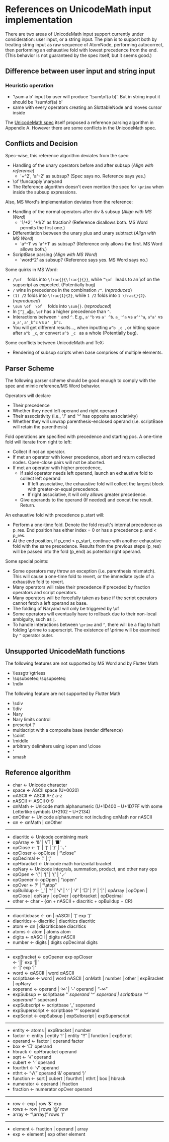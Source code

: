 # References on UnicodeMath input implementation

There are two areas of UnicodeMath input support currently under consideration: user input, or a string input. The plan is to support both by treating string input as raw sequence of AtomNode, performing autocorrect, then performing an exhaustive fold with lowest precedence from the end. (This behavior is not guaranteed by the spec itself, but it seems good.)

## Difference between user input and string input
### Heuristic operation
- '\sum  a b' input by user will produce '\sum\of(a b)'. But in string input it should be '\sum\of(a) b'
- same with every operators creating an SlottableNode and moves cursor inside


The [UnicodeMath spec](https://www.unicode.org/notes/tn28/UTN28-PlainTextMath-v3.1.pdf) itself proposed a reference parsing algorithm in Appendix A. However there are some conflicts in the UnicodeMath spec.

## Conflicts and Decision

Spec-wise, this reference algorithm deviates from the spec:
- Handling of the unary operators before and after subsup (*Align with reference*)
  - '+^2', 'a^-2' as subsup? (Spec says no. Reference says yes.)
- \of \funcapply \naryand
- The Reference algorithm doesn't even mention the spec for `\prime` when inside the subsup expressions.

Also, MS Word's implementation deviates from the reference:
- Handling of the normal operators after div & subsup (*Align with MS Word*)
  - '1/+2', '+1/2' as fraction? (Reference disallows both. MS Word permits the first one.)
- Differentiation between the unary plus and unary subtract (*Align with MS Word*)
  - 'a^-1' vs 'a^+1' as subsup? (Reference only allows the first. MS Word allows both.)
- ScriptBase parsing (*Align with MS Word*)
  - 'word^2' as subsup? (Reference says yes. MS Word says no.)

Some quirks in MS Word:
- `/\of  ` folds into `\frac{}{\frac{}{}}`, while `^\of ` leads to an \of on the supscript as expected. (Potentially bug)
- `/` wins in precedence in the combination `/^`. (*reproduced*)
- `(1) /2` folds into `\frac{1}{2}`, while `1 /2` folds into `1 \frac{}{2}`. (*reproduced*)
- `\sum \of  \of  ` folds into `\sum{}`. (*reproduced*)
- In `∑^∑_a▒a`, `\of` has a higher precedence than `^`.
- Interactions between `'` and `^`. E.g., `a'^b` vs `a' ^b`. `a_'^a` vs `a^'^a`, `a^a'` vs `a_a'`, `a'_b^c` vs `a' _b^c`.
- You will get different results..., when inputting `a^b _c `, or hitting space after `a^b _c`, or convert `a^b _c ` as a whole (Potentially bug).

Some conflicts between UnicodeMath and TeX:
- Rendering of subsup scripts when base comprises of multiple elements.

## Parser Scheme

The following parser scheme should be good enough to comply with the spec and mimic reference/MS Word behavior.

Operators will declare
- Their precedence
- Whether they need left operand and right operand
- Their associativity (i.e., '/' and '^' has opposite associativity)
- Whether they will unwrap parenthesis-enclosed operand (i.e. scriptBase will retain the parenthesis)

Fold operations are specified with precedence and starting pos. A one-time fold will iterate from right to left:
- Collect if not an operator.
- If met an operator with lower precedence, abort and return collected nodes. Open-close pairs will not be aborted.
- If met an operator with higher precedence, 
  - If said operator needs left operand, launch an exhaustive fold to collect left operand
    - If left associative, the exhaustive fold will collect the largest block with greater-or-equal precedence.
    - If right associative, it will only allows greater precedence.
  - Give operands to the operand (If needed) and concat the result. Return.

An exhaustive fold with precedence p_start will:
- Perform a one-time fold. Denote the fold result's internal precedence as p_res. End position has either index = 0 or has a precedence p_end < p_res.
- At the end position, if p_end > p_start, continue with another exhaustive fold with the same precedence. Results from the previous steps (p_res) will be passed into the fold (p_end) as potential right operand.

Some special points:
- Some operators may throw an exception (i.e. parenthesis mismatch). This will cause a one-time fold to revert, or the immediate cycle of a exhaustive fold to revert.
- Many operators will raise their precedence if preceded by fraction operators and script operators.
- Many operators will be forcefully taken as base if the script operators cannot fetch a left operand as base.
- The folding of Naryand will only be triggered by \of
- Some operators will eventually have to rollback due to their non-local ambiguity, such as `|`.
- To handle interactions between `\prime` and `^`, there will be a flag to halt folding \prime to superscript. The existence of \prime will be examined by `^` operator outer.

## Unsupported UnicodeMath functions
The following features are not supported by MS Word and by Flutter Math
- \lessgtr \gtrless
- \sqsubseteq \sqsupseteq
- \ndiv

The following feature are not supported by Flutter Math
- \sdiv
- \ldiv
- Nary
- Nary limits control
- prescript ?
- multiscript with a composite base (render difference)
- \coint
- \middle
- arbitrary delimiters using \open and \close
- '
- smash

## Reference algorithm
- char ← Unicode character 
- space ← ASCII space (U+0020) 
- αASCII ← ASCII A-Z a-z 
- nASCII ← ASCII 0-9 
- αnMath ← Unicode math alphanumeric (U+1D400 – U+1D7FF with some Letterlike symbols U+2102 – U+2134) 
- αnOther ← Unicode alphanumeric not including αnMath nor nASCII 
- αn ← αnMath | αnOther 
---
- diacritic ← Unicode combining mark 
- opArray ← ‘&’ | VT | ‘■’ 
- opClose ← ‘)’ | ‘]’ | ‘}’ | ‘⌍’ 
- opCloser ← opClose | “\close” 
- opDecimal ← ‘.’ | ‘,’ 
- opHbracket ← Unicode math horizontal bracket 
- opNary ← Unicode integrals, summation, product, and other nary ops 
- opOpen ← ‘(’ | ‘[’ | ‘{’ | ‘⌌’ 
- opOpener ← opOpen | “\open” 
- opOver ← ‘/’ | “\atop” 
- opBuildup ← ‘_’ | ‘^’ | ‘√’ | ‘∙’ | ‘√’ | ‘□’ | ‘/’ | ‘|’ | opArray | opOpen | opClose | opNary | opOver | opHbracket | opDecimal 
- other ← char – {αn + nASCII + diacritic + opBuildup + CR} 
---
- diacriticbase ← αn | nASCII | ‘(’ exp ‘)’ 
- diacritics ← diacritic | diacritics diacritic 
- atom ← αn | diacriticbase diacritics 
- atoms ← atom | atoms atom 
- digits ← nASCII | digits nASCII 
- number ← digits | digits opDecimal digits 
---
- expBracket ← opOpener exp opCloser  
             ←  ‘||’ exp ‘||’  
             ←  ‘|’ exp ‘|’ 
- word ← αASCII | word αASCII 
- scriptbase ← word | word nASCII | αnMath | number | other | expBracket | opNary 
- soperand ← operand | ‘∞’ | ‘-’ operand | “-∞” 
- expSubsup ← scriptbase ‘_’ soperand  ‘^’ soperand |   scriptbase ‘^’ soperand  ‘_’ soperand 
- expSubscript ← scriptbase ‘_’ soperand 
- expSuperscript ← scriptbase ‘^’ soperand 
- expScript ← expSubsup | expSubscript | expSuperscript 
---
- entity ← atoms | expBracket | number 
- factor ← entity | entity ‘!’ | entity “!!” | function | expScript 
- operand ← factor | operand factor 
- box ← ‘□’ operand 
- hbrack ← opHbracket operand 
- sqrt ← ‘√’ operand 
- cubert ← ‘∙’ operand 
- fourthrt ← ‘√’ operand 
- nthrt ← “√(” operand ‘&’ operand ‘)’ 
- function ← sqrt | cubert | fourthrt | nthrt | box | hbrack 
- numerator ← operand | fraction 
- fraction ← numerator opOver operand 
---
- row ← exp | row ‘&’ exp 
- rows ← row | rows ‘@’ row 
- array ← “\array(” rows ‘)’ 
---
- element ← fraction | operand | array 
- exp ← element | exp other element 